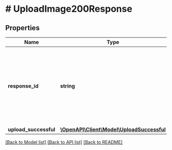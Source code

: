 # # UploadImage200Response

## Properties

Name | Type | Description | Notes
------------ | ------------- | ------------- | -------------
**response_id** | **string** | Идентификатор запроса, который можно указывать при обращении в службу технической поддержки, чтобы помочь определить проблему. |
**upload_successful** | [**\OpenAPI\Client\Model\UploadSuccessful**](UploadSuccessful.md) |  |

[[Back to Model list]](../../README.md#models) [[Back to API list]](../../README.md#endpoints) [[Back to README]](../../README.md)
